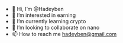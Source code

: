 - 👋 Hi, I’m @Hadeyben
- 👀 I’m interested in earning
- 🌱 I’m currently learning crypto
- 💞️ I’m looking to collaborate on nano
- 📫 How to reach me hadeyben@gmail.com

<!---
Hadeyben/Hadeyben is a ✨ special ✨ repository because its `README.md` (this file) appears on your GitHub profile.
You can click the Preview link to take a look at your changes.
--->
